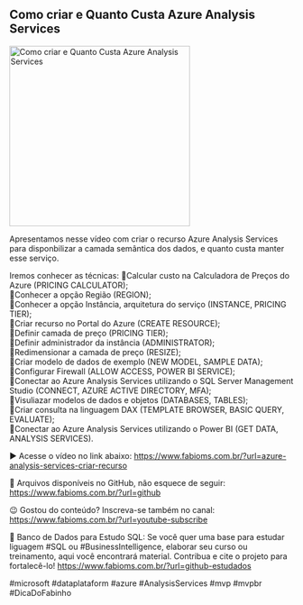 ## Como criar e Quanto Custa Azure Analysis Services 

<img src="https://fabioms.com.br//uploads/youtube/Slide82.png" alt="Como criar e Quanto Custa Azure Analysis Services " title="Azure Analysis Services" width="320"/>

Apresentamos nesse vídeo com criar o recurso Azure Analysis Services para disponbilizar a camada semântica dos dados, e quanto custa manter esse serviço.

Iremos conhecer as técnicas:
🔹Calcular custo na Calculadora de Preços do Azure (PRICING CALCULATOR);  
🔹Conhecer a opção Região (REGION);  
🔹Conhecer a opção Instância, arquitetura do serviço (INSTANCE, PRICING TIER);  
🔹Criar recurso no Portal do Azure (CREATE RESOURCE);  
🔹Definir camada de preço (PRICING TIER);  
🔹Definir administrador da instância (ADMINISTRATOR);  
🔹Redimensionar a camada de preço (RESIZE);  
🔹Criar modelo de dados de exemplo (NEW MODEL, SAMPLE DATA);  
🔹Configurar Firewall (ALLOW ACCESS, POWER BI SERVICE);  
🔹Conectar ao Azure Analysis Services utilizando o SQL Server Management Studio (CONNECT, AZURE ACTIVE DIRECTORY, MFA);  
🔹Visuliazar modelos de dados e objetos (DATABASES, TABLES);  
🔹Criar consulta na linguagem DAX (TEMPLATE BROWSER, BASIC QUERY, EVALUATE);  
🔹Conectar ao Azure Analysis Services utilizando o Power BI (GET DATA, ANALYSIS SERVICES).  

▶️ Acesse o vídeo no link abaixo:
https://www.fabioms.com.br/?url=azure-analysis-services-criar-recurso

📁 Arquivos disponíveis no GitHub, não esquece de seguir:
https://www.fabioms.com.br/?url=github

😉 Gostou do conteúdo? Inscreva-se também no canal:
https://www.fabioms.com.br/?url=youtube-subscribe 

🎁 Banco de Dados para Estudo SQL:
Se você quer uma base para estudar liguagem #SQL ou #BusinessIntelligence, elaborar seu curso ou treinamento, aqui você encontrará material. 
Contribua e cite o projeto para fortalecê-lo!
https://www.fabioms.com.br/?url=github-estudados

#microsoft #dataplataform #azure #AnalysisServices #mvp #mvpbr #DicaDoFabinho  